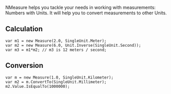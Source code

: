 NMeasure helps you tackle your needs in working with measurements: Numbers with Units.
It will help you to convert measurements to other Units.

## Calculation ##

    var m1 = new Measure(2.0, SingleUnit.Meter);
    var m2 = new Measure(6.0, Unit.Inverse(SingleUnit.Second));
    var m3 = m1*m2; // m3 is 12 meters / second;

## Conversion ##

    var m = new Measure(1.0, SingleUnit.Kilometer);
    var m2 = m.ConvertTo(SingleUnit.Millimeter);
    m2.Value.IsEqualTo(1000000);
